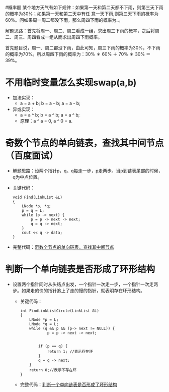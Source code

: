 #概率题
某个地方天气有如下规律：如果第一天和第二天都不下雨，则第三天下雨的概率为30%；如果第一天和第二天中有任 意一天下雨,则第三天下雨的概率为60%。问如果周一周二都没下雨，那么周四下雨的概率为_。

解题思路：首先将周一、周二、周三看成一组，求出周三下雨的概率，之后将周二、周三、周四看成一组从而求出周四下雨概率。

首先题目说，周一、周二都没下雨，由此可知，周三下雨的概率为30%，不下雨的概率为70%。所以周四下雨的概率为：30% ＊ 60% ＋ 70% ＊ 30% ＝ 39%。 

# 不用临时变量怎么实现swap(a,b)
- 加法实现：
	- a = a + b; b = a - b; a = a - b;
- 异或实现：
	- a = a ^ b; b = a ^ b; a = a ^ b;
	- 原理：a ^ a = 0, a ^ 0 = a. 
	
# 奇数个节点的单向链表，查找其中间节点（百度面试）
- 解题思路：设两个指针p，q。q每走一步，p走两步。当p到链表尾部的时候，q为中点位置。
- 关键代码：

	```
	void Find(LinkList &L)
	{
	    LNode *p, *q;
	    p = q = L;
	    while (p -> next) {
	        p = p -> next -> next;
	        q = q -> next;
	    }
	    cout << q -> data;
	}
	```
- 完整代码：[奇数个节点的单向链表，查找其中间节点](https://github.com/callmeliujian/iOS_Interview/tree/master/示例程序/奇数个节点的单向链表，查找其中间节点)

# 判断一个单向链表是否形成了环形结构
- 设置两个指针同时从头结点出发，一个指针一次走一步，一个指针一次走两步。如果走的快的指针追上了走的慢的指针，就表明存在环形结构。
	- 关键代码：

		```
		int FindLinkListCircle(LinkList &L)
		{
		    LNode *p = L;
		    LNode *q = L;
		    while (q && p && (p-> next != NULL)) {
		            p = p -> next -> next;
		        
		        
		        if (p == q) {
		            return 1; //表示存在环
		        }
		        q = q -> next;
		    }
		    return 0;//表示不存在环
		}
		```
	- 完整代码：[判断一个单向链表是否形成了环形结构](https://github.com/callmeliujian/iOS_Interview/tree/master/示例程序/判断一个单向链表是否形成了环形结构)




